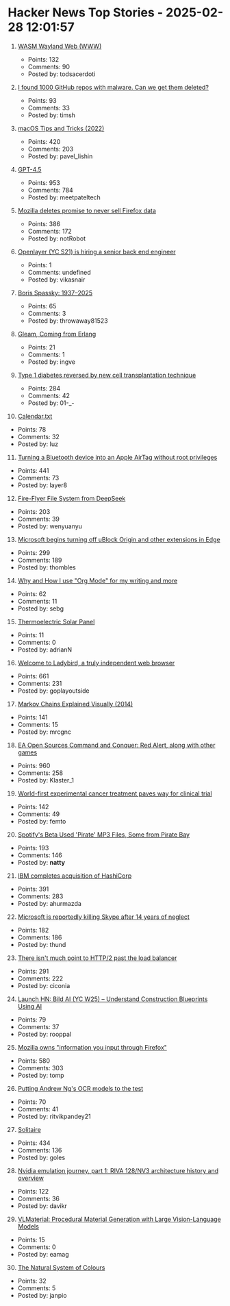 # Hacker News Top Stories - 2025-02-28 12:01:57

1. [WASM Wayland Web (WWW)](https://joeyh.name/blog/entry/WASM_Wayland_Web_WWW/)
   - Points: 132
   - Comments: 90
   - Posted by: todsacerdoti

2. [I found 1000 GitHub repos with malware. Can we get them deleted?](https://timsh.org/github-scam-investigation-thousands-of-mods-and-cracks-stealing-your-data/)
   - Points: 93
   - Comments: 33
   - Posted by: timsh

3. [macOS Tips and Tricks (2022)](https://saurabhs.org/macos-tips)
   - Points: 420
   - Comments: 203
   - Posted by: pavel_lishin

4. [GPT-4.5](https://openai.com/index/introducing-gpt-4-5/)
   - Points: 953
   - Comments: 784
   - Posted by: meetpateltech

5. [Mozilla deletes promise to never sell Firefox data](https://twitter.com/LundukeJournal/status/1895249805338886591)
   - Points: 386
   - Comments: 172
   - Posted by: notRobot

6. [Openlayer (YC S21) is hiring a senior back end engineer](https://www.ycombinator.com/companies/openlayer/jobs/yIE9WI3-senior-backend-engineer)
   - Points: 1
   - Comments: undefined
   - Posted by: vikasnair

7. [Boris Spassky: 1937–2025](https://en.chessbase.com/post/boris-spassky-1937-2025)
   - Points: 65
   - Comments: 3
   - Posted by: throwaway81523

8. [Gleam, Coming from Erlang](https://olano.dev/blog/gleam-coming-from-erlang/)
   - Points: 21
   - Comments: 1
   - Posted by: ingve

9. [Type 1 diabetes reversed by new cell transplantation technique](https://newatlas.com/diabetes/islet-transplantation-type-1-diabetes/)
   - Points: 284
   - Comments: 42
   - Posted by: 01-_-

10. [Calendar.txt](https://terokarvinen.com/2021/calendar-txt/)
   - Points: 78
   - Comments: 32
   - Posted by: Iuz

11. [Turning a Bluetooth device into an Apple AirTag without root privileges](https://nroottag.github.io/)
   - Points: 441
   - Comments: 73
   - Posted by: layer8

12. [Fire-Flyer File System from DeepSeek](https://github.com/deepseek-ai/3FS)
   - Points: 203
   - Comments: 39
   - Posted by: wenyuanyu

13. [Microsoft begins turning off uBlock Origin and other extensions in Edge](https://www.neowin.net/news/microsoft-begins-turning-off-ublock-origin-and-other-extensions-in-edge/)
   - Points: 299
   - Comments: 189
   - Posted by: thombles

14. [Why and How I use "Org Mode" for my writing and more](https://www.evalapply.org/posts/why-and-how-i-use-org-mode/index.html)
   - Points: 62
   - Comments: 11
   - Posted by: sebg

15. [Thermoelectric Solar Panel](https://simplifier.neocities.org/thermosolar)
   - Points: 11
   - Comments: 0
   - Posted by: adrianN

16. [Welcome to Ladybird, a truly independent web browser](https://github.com/LadybirdBrowser/ladybird)
   - Points: 661
   - Comments: 231
   - Posted by: goplayoutside

17. [Markov Chains Explained Visually (2014)](https://setosa.io/ev/markov-chains/)
   - Points: 141
   - Comments: 15
   - Posted by: mrcgnc

18. [EA Open Sources Command and Conquer: Red Alert, along with other games](https://github.com/electronicarts/CnC_Red_Alert)
   - Points: 960
   - Comments: 258
   - Posted by: Klaster_1

19. [World-first experimental cancer treatment paves way for clinical trial](https://www.wehi.edu.au/news/world-first-experimental-cancer-treatment-paves-way-for-clinical-trial/)
   - Points: 142
   - Comments: 49
   - Posted by: femto

20. [Spotify's Beta Used 'Pirate' MP3 Files, Some from Pirate Bay](https://torrentfreak.com/spotifys-beta-used-pirate-mp3-files-some-from-pirate-bay-170509/)
   - Points: 193
   - Comments: 146
   - Posted by: __natty__

21. [IBM completes acquisition of HashiCorp](https://newsroom.ibm.com/2025-02-27-ibm-completes-acquisition-of-hashicorp,-creates-comprehensive,-end-to-end-hybrid-cloud-platform)
   - Points: 391
   - Comments: 283
   - Posted by: ahurmazda

22. [Microsoft is reportedly killing Skype after 14 years of neglect](https://www.windowscentral.com/microsoft/microsoft-is-reportedly-killing-skype-after-14-years-of-neglect)
   - Points: 182
   - Comments: 186
   - Posted by: thund

23. [There isn't much point to HTTP/2 past the load balancer](https://byroot.github.io/ruby/performance/2025/02/24/http2-past-the-load-balancer.html)
   - Points: 291
   - Comments: 222
   - Posted by: ciconia

24. [Launch HN: Bild AI (YC W25) – Understand Construction Blueprints Using AI](undefined)
   - Points: 79
   - Comments: 37
   - Posted by: rooppal

25. [Mozilla owns "information you input through Firefox"](https://www.mozilla.org/en-US/about/legal/terms/firefox/)
   - Points: 580
   - Comments: 303
   - Posted by: tomp

26. [Putting Andrew Ng's OCR models to the test](https://www.runpulse.com/blog/putting-andrew-ngs-ocr-models-to-the-test)
   - Points: 70
   - Comments: 41
   - Posted by: ritvikpandey21

27. [Solitaire](https://localthunk.com/blog/solitaire)
   - Points: 434
   - Comments: 136
   - Posted by: goles

28. [Nvidia emulation journey, part 1: RIVA 128/NV3 architecture history and overview](https://86box.net/2025/02/25/riva128-part-1.html)
   - Points: 122
   - Comments: 36
   - Posted by: davikr

29. [VLMaterial: Procedural Material Generation with Large Vision-Language Models](https://arxiv.org/abs/2501.18623)
   - Points: 15
   - Comments: 0
   - Posted by: eamag

30. [The Natural System of Colours](https://www.c82.net/natural-colors/)
   - Points: 32
   - Comments: 5
   - Posted by: janpio

